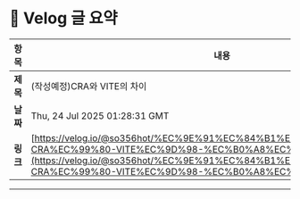# 📌 Velog 글 요약

| 항목   | 내용 |
|--------|------|
| **제목** | (작성예정)CRA와 VITE의 차이 |
| **날짜** | Thu, 24 Jul 2025 01:28:31 GMT |
| **링크** | [https://velog.io/@so356hot/%EC%9E%91%EC%84%B1%EC%98%88%EC%A0%958.-CRA%EC%99%80-VITE%EC%9D%98-%EC%B0%A8%EC%9D%B4](https://velog.io/@so356hot/%EC%9E%91%EC%84%B1%EC%98%88%EC%A0%958.-CRA%EC%99%80-VITE%EC%9D%98-%EC%B0%A8%EC%9D%B4) |

---


